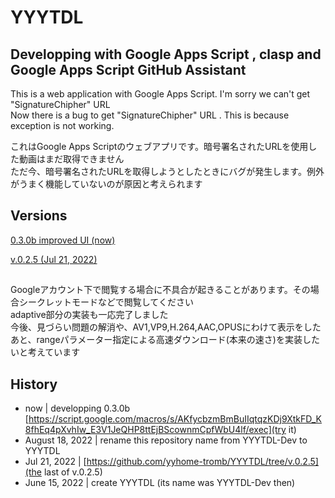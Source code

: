 # YYYTDL  

## Developping with Google Apps Script , clasp and Google Apps Script GitHub Assistant  

This is a web application with Google Apps Script. I'm sorry we can't get "SignatureChipher" URL  
Now there is a bug to get "SignatureChipher" URL . This is because exception is not working.  

これはGoogle Apps Scriptのウェブアプリです。暗号署名されたURLを使用した動画はまだ取得できません  
ただ今、暗号署名されたURLを取得しようとしたときにバグが発生します。例外がうまく機能していないのが原因と考えられます  

## Versions  
  
[0.3.0b improved UI (now)](https://script.google.com/macros/s/AKfycbzmBmBuIIqtqzKDj9XtkFD_K8fhEq4pXvhIw_E3V1JeQHP8ttEjBScownmCpfWbU4lf/exec)

[v.0.2.5 (Jul 21, 2022)](https://script.google.com/macros/s/AKfycbzmwKZrhCz1ywYPDf_HnY90cql_B8Eb5FlXT68C47OHhcvlFufYyd-x6ezmpWyOs-PO/exec)  

## 

Googleアカウント下で閲覧する場合に不具合が起きることがあります。その場合シークレットモードなどで閲覧してください  
adaptive部分の実装も一応完了しました  
今後、見づらい問題の解消や、AV1,VP9,H.264,AAC,OPUSにわけて表示をしたあと、rangeパラメーター指定による高速ダウンロード(本来の速さ)を実装したいと考えています  

## History
- now | developping 0.3.0b [https://script.google.com/macros/s/AKfycbzmBmBuIIqtqzKDj9XtkFD_K8fhEq4pXvhIw_E3V1JeQHP8ttEjBScownmCpfWbU4lf/exec](try it)
- August 18, 2022 | rename this repository name from YYYTDL-Dev to YYYTDL  
- Jul 21, 2022 | [https://github.com/yyhome-tromb/YYYTDL/tree/v.0.2.5](the last of v.0.2.5)  
- June 15, 2022 | create YYYTDL (its name was YYYTDL-Dev then)  
